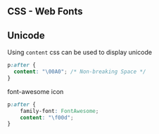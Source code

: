 ## CSS - Web Fonts



## Unicode
Using `content` css can be used to display unicode

```css
p:after {
  content: "\00A0"; /* Non-breaking Space */
}
```

font-awesome icon
```css
p:after {
	family-font: FontAwesome;
	content: "\f00d";
}
```
